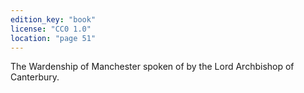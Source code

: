 ```yaml
---
edition_key: "book"
license: "CC0 1.0"
location: "page 51"
---
```

The Wardenship of Manchester spoken of by
the Lord Archbishop of Canterbury.
